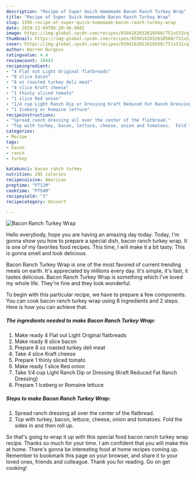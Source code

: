 ```yaml
---
description: "Recipe of Super Quick Homemade Bacon Ranch Turkey Wrap"
title: "Recipe of Super Quick Homemade Bacon Ranch Turkey Wrap"
slug: 1595-recipe-of-super-quick-homemade-bacon-ranch-turkey-wrap
date: 2020-12-04T06:20:46.948Z
image: https://img-global.cpcdn.com/recipes/6594162652610560/751x532cq70/bacon-ranch-turkey-wrap-recipe-main-photo.jpg
thumbnail: https://img-global.cpcdn.com/recipes/6594162652610560/751x532cq70/bacon-ranch-turkey-wrap-recipe-main-photo.jpg
cover: https://img-global.cpcdn.com/recipes/6594162652610560/751x532cq70/bacon-ranch-turkey-wrap-recipe-main-photo.jpg
author: Warren Burgess
ratingvalue: 4.4
reviewcount: 10441
recipeingredient:
- "4 Flat out Light Original flatbreads"
- "8 slice bacon"
- "8 oz roasted turkey deli meat"
- "4 slice Kraft cheese"
- "1 thinly sliced tomato"
- "1 slice Red onion"
- "1/4 cup Light Ranch Dip or Dressing Kraft Reduced Fat Ranch Dressing"
- "1 Iceberg or Romaine lettuce"
recipeinstructions:
- "Spread ranch dressing all over the center of the flatbread."
- "Top with turkey, bacon, lettuce, cheese, onion and tomatoes.  Fold the sides in and then roll up."
categories:
- Recipe
tags:
- bacon
- ranch
- turkey

katakunci: bacon ranch turkey 
nutrition: 295 calories
recipecuisine: American
preptime: "PT11M"
cooktime: "PT54M"
recipeyield: "3"
recipecategory: Dessert

---
```



![Bacon Ranch Turkey Wrap](https://img-global.cpcdn.com/recipes/6594162652610560/751x532cq70/bacon-ranch-turkey-wrap-recipe-main-photo.jpg)

Hello everybody, hope you are having an amazing day today. Today, I'm gonna show you how to prepare a special dish, bacon ranch turkey wrap. It is one of my favorites food recipes. This time, I will make it a bit tasty. This is gonna smell and look delicious.



Bacon Ranch Turkey Wrap is one of the most favored of current trending meals on earth. It's appreciated by millions every day. It's simple, it's fast, it tastes delicious. Bacon Ranch Turkey Wrap is something which I've loved my whole life. They're fine and they look wonderful.


To begin with this particular recipe, we have to prepare a few components. You can cook bacon ranch turkey wrap using 8 ingredients and 2 steps. Here is how you can achieve that.

<!--inarticleads1-->

##### The ingredients needed to make Bacon Ranch Turkey Wrap:

1. Make ready 4 Flat out Light Original flatbreads
1. Make ready 8 slice bacon
1. Prepare 8 oz roasted turkey deli meat
1. Take 4 slice Kraft cheese
1. Prepare 1 thinly sliced tomato
1. Make ready 1 slice Red onion
1. Take 1/4 cup Light Ranch Dip or Dressing (Kraft Reduced Fat Ranch Dressing)
1. Prepare 1 Iceberg or Romaine lettuce




<!--inarticleads2-->

##### Steps to make Bacon Ranch Turkey Wrap:

1. Spread ranch dressing all over the center of the flatbread.
1. Top with turkey, bacon, lettuce, cheese, onion and tomatoes.  Fold the sides in and then roll up.




So that's going to wrap it up with this special food bacon ranch turkey wrap recipe. Thanks so much for your time. I am confident that you will make this at home. There's gonna be interesting food at home recipes coming up. Remember to bookmark this page on your browser, and share it to your loved ones, friends and colleague. Thank you for reading. Go on get cooking!
